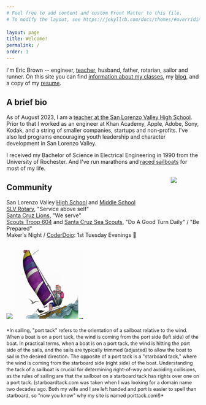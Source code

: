 ```yaml
---
# Feel free to add content and custom Front Matter to this file.
# To modify the layout, see https://jekyllrb.com/docs/themes/#overriding-theme-defaults

layout: page
title: Welcome!
permalink: /
order: 1
---
```


I'm Eric Brown -- engineer, [teacher](/slv/), husband, father, rotarian, sailor and runner. On this site you can find [information about my classes](/slv/), my [blog](/blog/), and a copy of my [resume](/resume.html).

## A brief bio



As of August 2023, I am a [teacher at the San Lorenzo Valley High School](/slv/). Prior to that I worked as an engineer at Khan Academy, Apple, Adobe, Sony, Kodak, and a string of smaller companies, startups and non-profits. I've also led programs encouraging youth leadership and character development in San Lorenzo Valley.

I received my Bachelor of Science in Electrical Engineering in 1990 from the University of Rochester. And I've run marathons and [raced sailboats](https://photos.app.goo.gl/q54pVKj9XjczAdN47) for most of my life.

<a href="https://portal.clubrunner.ca//6779"><img align="right" src="https://cdn.freebiesupply.com/logos/large/2x/rotary-international-1-logo-png-transparent.png" width="75"></a>

## Community


San Lorenzo Valley [High School](https://hs.slvusd.org) and [Middle School](https://ms.slvusd.org)
<br> [SLV Rotary](https://portal.clubrunner.ca//6779), "Service above self"
<br> [Santa Cruz Lions](https://santacruzhostlionsclub.org/), "We serve"
<br> [Scouts Troop 604](https://sites.google.com/site/troop604112014/) and [Santa Cruz Sea Scouts](https://santacruzseascouts.com/), "Do A Good Turn Daily" / "Be Prepared"
<br> Maker's Night / [CoderDojo](/slv/2023-24/coderdojo): 1st Tuesday Evenings 🌙

<br>
<!-- <img align="left" src="../docs/assets/images/ericbrown8.jpeg" width="150"> 
<img align="left" src="/docs/assets/images/porttack-sailor.png" width="200">
-->
<img src="../docs/assets/images/ericbrown8.jpeg" height="180"> 
<img src="/docs/assets/images/porttack-sailor.png" height="180">
<br><br>
<span style="font-size: 90%;">
*In sailing, "port tack" refers to the orientation of a sailboat relative to the wind. When a boat is on a port tack, the wind is coming from the port side (left side) of the boat. <!-- The term "tack" refers to the side of the boat that the wind is coming from. -->
In practical terms, when a boat is on a port tack, the wind is hitting the port side of the sails, and the sails are typically trimmed (adjusted) to allow the boat to sail in the desired direction. The opposite of a port tack is a "starboard tack," where the wind is coming from the starboard side (right side) of the boat.
Understanding the tack of a sailboat is crucial for determining right-of-way and avoiding collisions, as the rules of sailing are that the sailboat on a starboard tack has rights over one on a port tack.
(starboardtack.com was taken when I was looking for a domain name two decades ago. Both my wife and I are left handed and port is easier to spell than starboard, so "now you know" why my site is named porttack.com!)*
</span>
